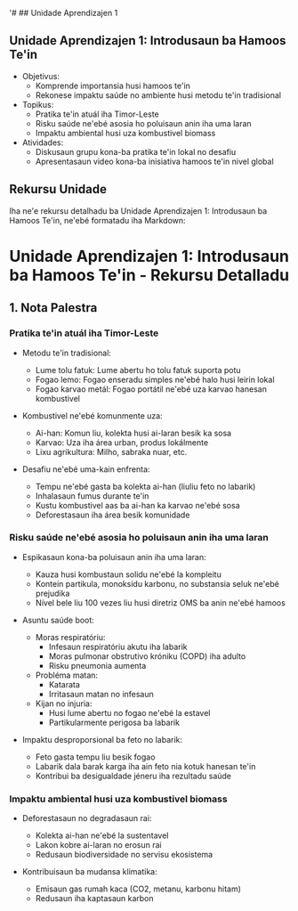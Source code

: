 '# ## Unidade Aprendizajen 1

## Unidade Aprendizajen 1: Introdusaun ba Hamoos Te'in
- Objetivus:
  * Komprende importansia husi hamoos te'in
  * Rekonese impaktu saúde no ambiente husi metodu te'in tradisional
- Topikus:
  * Pratika te'in atuál iha Timor-Leste
  * Risku saúde ne'ebé asosia ho poluisaun anin iha uma laran
  * Impaktu ambiental husi uza kombustivel biomass
- Atividades:
  * Diskusaun grupu kona-ba pratika te'in lokal no desafiu
  * Apresentasaun video kona-ba inisiativa hamoos te'in nivel global

## Rekursu Unidade

Iha ne'e rekursu detalhadu ba Unidade Aprendizajen 1: Introdusaun ba Hamoos Te'in, ne'ebé formatadu iha Markdown:

# Unidade Aprendizajen 1: Introdusaun ba Hamoos Te'in - Rekursu Detalladu

## 1. Nota Palestra

### Pratika te'in atuál iha Timor-Leste

- Metodu te'in tradisional:
  * Lume tolu fatuk: Lume abertu ho tolu fatuk suporta potu
  * Fogao lemo: Fogao enseradu simples ne'ebé halo husi leirin lokal
  * Fogao karvao metál: Fogao portátil ne'ebé uza karvao hanesan kombustivel

- Kombustivel ne'ebé komunmente uza:
  * Ai-han: Komun liu, kolekta husi ai-laran besik ka sosa
  * Karvao: Uza iha área urban, produs lokálmente
  * Lixu agrikultura: Milho, sabraka nuar, etc.

- Desafiu ne'ebé uma-kain enfrenta:
  * Tempu ne'ebé gasta ba kolekta ai-han (liuliu feto no labarik)
  * Inhalasaun fumus durante te'in
  * Kustu kombustivel aas ba ai-han ka karvao ne'ebé sosa
  * Deforestasaun iha área besik komunidade

### Risku saúde ne'ebé asosia ho poluisaun anin iha uma laran

- Espikasaun kona-ba poluisaun anin iha uma laran:
  * Kauza husi kombustaun solidu ne'ebé la kompleitu
  * Kontein partikula, monoksidu karbonu, no substansia seluk ne'ebé prejudika
  * Nível bele liu 100 vezes liu husi diretriz OMS ba anin ne'ebé hamoos

- Asuntu saúde boot:
  * Moras respiratóriu: 
    - Infesaun respiratóriu akutu iha labarik
    - Moras pulmonar obstrutivo króniku (COPD) iha adulto
    - Risku pneumonia aumenta
  * Probléma matan:
    - Katarata
    - Irritasaun matan no infesaun
  * Kijan no injuria:
    - Husi lume abertu no fogao ne'ebé la estavel
    - Partikularmente perigosa ba labarik

- Impaktu desproporsional ba feto no labarik:
  * Feto gasta tempu liu besik fogao
  * Labarik dala barak karga iha ain feto nia kotuk hanesan te'in
  * Kontribui ba desigualdade jéneru iha rezultadu saúde

### Impaktu ambiental husi uza kombustivel biomass

- Deforestasaun no degradasaun rai:
  * Kolekta ai-han ne'ebé la sustentavel
  * Lakon kobre ai-laran no erosun rai
  * Redusaun biodiversidade no servisu ekosistema

- Kontribuisaun ba mudansa klimatika:
  * Emisaun gas rumah kaca (CO2, metanu, karbonu hitam)
  * Redusaun iha kaptasaun karbon